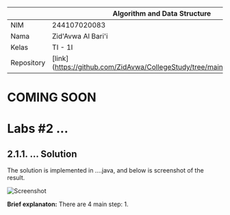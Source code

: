 |  | Algorithm and Data Structure |
|--|--|
| NIM |  244107020083|
| Nama |  Zid'Avwa Al Bari'i |
| Kelas | TI - 1I |
| Repository | [link] (https://github.com/ZidAvwa/CollegeStudy/tree/main/2ndSemester) |
# COMING SOON
# Labs #2 ...

## 2.1.1. ... Solution

The solution is implemented in ....java, and below is screenshot of the result.

![Screenshot](img/....png)

**Brief explanaton:** There are 4 main step: 
1. 